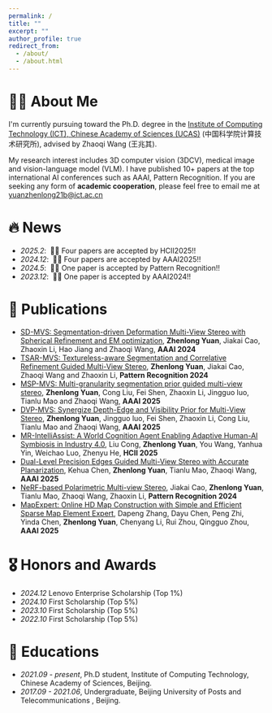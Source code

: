 ```yaml
---
permalink: /
title: ""
excerpt: ""
author_profile: true
redirect_from: 
  - /about/
  - /about.html
---
```


<span class='anchor' id='about-me'></span>

# 🧑‍🎨 About Me 
I'm currently pursuing toward the Ph.D. degree in the [Institute of Computing Technology (ICT), Chinese Academy of Sciences (UCAS)](https://www.ict.ac.cn/) (中国科学院计算技术研究所), advised by Zhaoqi Wang (王兆其). 

My research interest includes 3D computer vision (3DCV), medical image and vision-language model (VLM). 
I have published 10+ papers at the top international AI conferences such as AAAI, Pattern Recognition.
If you are seeking any form of **academic cooperation**, please feel free to email me at [yuanzhenlong21b@ict.ac.cn](mailto:yuanzhenlong21b@ict.ac.cn)

# 🔥 News
- *2025.2*: &nbsp;🎉🎉 Four papers are accepted by HCII2025!!
- *2024.12*: &nbsp;🎉🎉 Four papers are accepted by AAAI2025!!
- *2024.5*: &nbsp;🎉🎉 One paper is accepted by Pattern Recognition!!
- *2023.12*: &nbsp;🎉🎉 One paper is accepted by AAAI2024!!


# 📝 Publications 
- [SD-MVS: Segmentation-driven Deformation Multi-View Stereo with Spherical Refinement and EM optimization](https://arxiv.org/abs/2401.06385), **Zhenlong Yuan**, Jiakai Cao, Zhaoxin Li, Hao Jiang and Zhaoqi Wang, **AAAI 2024**
- [TSAR-MVS: Textureless-aware Segmentation and Correlative Refinement Guided Multi-View Stereo](https://arxiv.org/abs/2308.09990), **Zhenlong Yuan**, Jiakai Cao, Zhaoqi Wang and Zhaoxin Li, **Pattern Recognition 2024**
- [MSP-MVS: Multi-granularity segmentation prior guided multi-view stereo](https://arxiv.org/abs/2407.19323), **Zhenlong Yuan**, Cong Liu, Fei Shen, Zhaoxin Li, Jingguo luo, Tianlu Mao and Zhaoqi Wang, **AAAI 2025**
- [DVP-MVS: Synergize Depth-Edge and Visibility Prior for Multi-View Stereo](https://arxiv.org/abs/2412.11578), **Zhenlong Yuan**, Jingguo luo, Fei Shen, Zhaoxin Li, Cong Liu, Tianlu Mao and Zhaoqi Wang, **AAAI 2025**
- [MR-IntelliAssist: A World Cognition Agent Enabling Adaptive Human-AI Symbiosis in Industry 4.0](), Liu Cong, **Zhenlong Yuan**, You Wang, Yanhua Yin, Weichao Luo, Zhenyu He, **HCII 2025**
- [Dual-Level Precision Edges Guided Multi-View Stereo with Accurate Planarization](https://scholar.google.co.jp/citations?view_op=view_citation&hl=zh-CN&user=zii-mcAAAAAJ&citation_for_view=zii-mcAAAAAJ:YsMSGLbcyi4C), Kehua Chen, **Zhenlong Yuan**, Tianlu Mao, Zhaoqi Wang, **AAAI 2025**
- [NeRF-based Polarimetric Multi-view Stereo](https://scholar.google.co.jp/citations?view_op=view_citation&hl=zh-CN&user=zii-mcAAAAAJ&citation_for_view=zii-mcAAAAAJ:IjCSPb-OGe4C), Jiakai Cao, **Zhenlong Yuan**, Tianlu Mao, Zhaoqi Wang, Zhaoxin Li, **Pattern Recognition 2024**
- [MapExpert: Online HD Map Construction with Simple and Efficient Sparse Map Element Expert](https://scholar.google.co.jp/citations?view_op=view_citation&hl=zh-CN&user=zii-mcAAAAAJ&citation_for_view=zii-mcAAAAAJ:W7OEmFMy1HYC), Dapeng Zhang, Dayu Chen, Peng Zhi, Yinda Chen, **Zhenlong Yuan**, Chenyang Li, Rui Zhou, Qingguo Zhou, **AAAI 2025**

# 🎖 Honors and Awards
- *2024.12* Lenovo Enterprise Scholarship (Top 1%)
- *2024.10* First Scholarship (Top 5%)
- *2023.10* First Scholarship (Top 5%)
- *2022.10* First Scholarship (Top 5%)

# 📖 Educations
- *2021.09 - present*, Ph.D student, Institute of Computing Technology, Chinese Academy of Sciences, Beijing.
- *2017.09 - 2021.06*, Undergraduate, Beijing University of Posts and Telecommunications , Beijing.
